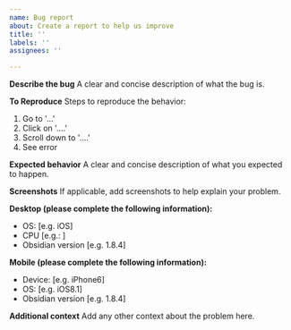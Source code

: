 ```yaml
---
name: Bug report
about: Create a report to help us improve
title: ''
labels: ''
assignees: ''

---
```




**Describe the bug**
A clear and concise description of what the bug is.

**To Reproduce**
Steps to reproduce the behavior:

1. Go to '...'
2. Click on '....'
3. Scroll down to '....'
4. See error

**Expected behavior**
A clear and concise description of what you expected to happen.

**Screenshots**
If applicable, add screenshots to help explain your problem.

**Desktop (please complete the following information):**

- OS: [e.g. iOS]
- CPU [e.g.: ]
- Obsidian version [e.g. 1.8.4]

**Mobile (please complete the following information):**

- Device: [e.g. iPhone6]
- OS: [e.g. iOS8.1]
- Obsidian version [e.g. 1.8.4]

**Additional context**
Add any other context about the problem here.

